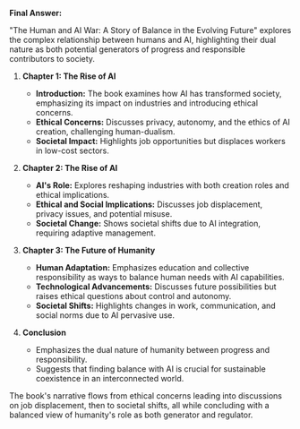 

**Final Answer:**

"The Human and AI War: A Story of Balance in the Evolving Future" explores the complex relationship between humans and AI, highlighting their dual nature as both potential generators of progress and responsible contributors to society. 

1. **Chapter 1: The Rise of AI**
   - **Introduction:** The book examines how AI has transformed society, emphasizing its impact on industries and introducing ethical concerns.
   - **Ethical Concerns:** Discusses privacy, autonomy, and the ethics of AI creation, challenging human-dualism.
   - **Societal Impact:** Highlights job opportunities but displaces workers in low-cost sectors.

2. **Chapter 2: The Rise of AI**
   - **AI's Role:** Explores reshaping industries with both creation roles and ethical implications.
   - **Ethical and Social Implications:** Discusses job displacement, privacy issues, and potential misuse.
   - **Societal Change:** Shows societal shifts due to AI integration, requiring adaptive management.

3. **Chapter 3: The Future of Humanity**
   - **Human Adaptation:** Emphasizes education and collective responsibility as ways to balance human needs with AI capabilities.
   - **Technological Advancements:** Discusses future possibilities but raises ethical questions about control and autonomy.
   - **Societal Shifts:** Highlights changes in work, communication, and social norms due to AI pervasive use.

4. **Conclusion**
   - Emphasizes the dual nature of humanity between progress and responsibility.
   - Suggests that finding balance with AI is crucial for sustainable coexistence in an interconnected world.

The book's narrative flows from ethical concerns leading into discussions on job displacement, then to societal shifts, all while concluding with a balanced view of humanity's role as both generator and regulator.
